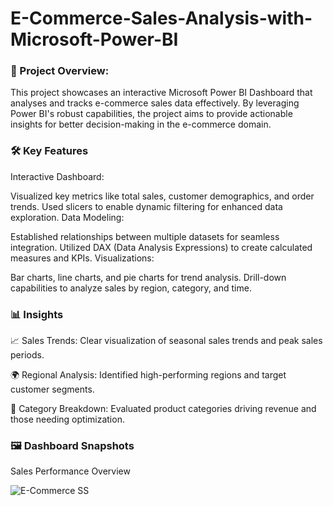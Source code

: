 # E-Commerce-Sales-Analysis-with-Microsoft-Power-BI

### 🚀 Project Overview:
This project showcases an interactive Microsoft Power BI Dashboard that analyses and tracks e-commerce sales data effectively. By leveraging Power BI's robust capabilities, the project aims to provide actionable insights for better decision-making in the e-commerce domain.



### 🛠️ Key Features
Interactive Dashboard:

Visualized key metrics like total sales, customer demographics, and order trends.
Used slicers to enable dynamic filtering for enhanced data exploration.
Data Modeling:

Established relationships between multiple datasets for seamless integration.
Utilized DAX (Data Analysis Expressions) to create calculated measures and KPIs.
Visualizations:

Bar charts, line charts, and pie charts for trend analysis.
Drill-down capabilities to analyze sales by region, category, and time.


### 📊 Insights
📈 Sales Trends: Clear visualization of seasonal sales trends and peak sales periods.

🌍 Regional Analysis: Identified high-performing regions and target customer segments.

🛒 Category Breakdown: Evaluated product categories driving revenue and those needing optimization.


### 🖼️ Dashboard Snapshots
Sales Performance Overview

![E-Commerce SS](https://github.com/user-attachments/assets/a550d2ea-473d-4844-a4d7-db388ee5b969)

